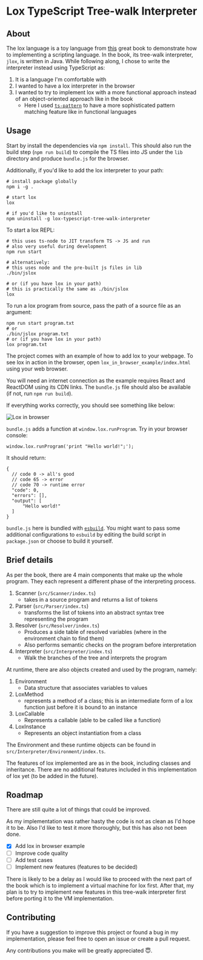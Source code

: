 
# Lox TypeScript Tree-walk Interpreter

## About
The lox language is a toy language from [this](https://craftinginterpreters.com/) great book to demonstrate how to implementing a scripting language. In the book, its tree-walk interpreter, `jlox`, is written in Java. While following along, I chose to write the interpreter instead using TypeScript as:
1. It is a language I'm comfortable with
2. I wanted to have a lox interpreter in the browser
3. I wanted to try to implement lox with a more functional approach instead of an object-oriented approach like in the book
	- Here I used [`ts-pattern`](https://github.com/gvergnaud/ts-pattern) to have a more sophisticated pattern matching feature like in functional languages

## Usage
Start by install the dependencies via `npm install`. This should also run the build step (`npm run build`) to compile the TS files into JS under the `lib` directory and produce `bundle.js` for the browser.

Additionally, if you'd like to add the lox interpreter to your path:
```
# install package globally
npm i -g .

# start lox
lox

# if you'd like to uninstall
npm uninstall -g lox-typescript-tree-walk-interpreter
```

To start a lox REPL:
```
# this uses ts-node to JIT transform TS -> JS and run
# also very useful during development
npm run start

# alternatively:
# this uses node and the pre-built js files in lib
./bin/jslox

# or (if you have lox in your path)
# this is practically the same as ./bin/jslox
lox
```

To run a lox program from source, pass the path of a source file as an argument:

```
npm run start program.txt
# or
./bin/jslox program.txt
# or (if you have lox in your path)
lox program.txt
```

The project comes with an example of how to add lox to your webpage. To see lox in action in the browser, open `lox_in_browser_example/index.html` using your web browser. 

You will need an internet connection as the example requires React and ReactDOM using its CDN links. The `bundle.js` file should also be available (if not, run `npm run build`).

If everything works correctly, you should see something like below:

![Lox in browser](./lox_in_browser_example/lox-in-browser.gif)

`bundle.js` adds a function at `window.lox.runProgram`. Try in your browser console:

```
window.lox.runProgram('print "Hello world!";');
```

It should return:

```
{
  // code 0 -> all's good
  // code 65 -> error
  // code 70 -> runtime error
  "code": 0,
  "errors": [],
  "output": [
      "Hello world!"
  ]
}
```

`bundle.js` here is bundled with [`esbuild`](https://esbuild.github.io/). You might want to pass some additional configurations to `esbuild` by editing the build script in `package.json` or choose to build it yourself.

## Brief details
As per the book, there are 4 main components that make up the whole program. They each represent a different phase of the interpreting process.
1. Scanner (`src/Scanner/index.ts`)
	- takes in a source program and returns a list of tokens
2. Parser (`src/Parser/index.ts`)
	- transforms the list of tokens into an abstract syntax tree representing the program
3. Resolver (`src/Resolver/index.ts`)
	- Produces a side table of resolved variables (where in the environment chain to find them)
	- Also performs semantic checks on the program before interpretation
4. Interpreter (`src/Interpreter/index.ts`)
	- Walk the branches of the tree and interprets the program

At runtime, there are also objects created and used by the program, namely:
1. Environment
	- Data structure that associates variables to values
2. LoxMethod
	- represents a method of a class; this is an intermediate form of a lox function just before it is bound to an instance
3. LoxCallable
	- Represents a callable (able to be called like a function)
4. LoxInstance
	- Represents an object instantiation from a class

The Environment and these runtime objects can be found in `src/Interpreter/Environment/index.ts`.

The features of lox implemented are as in the book, including classes and inheritance. There are no additional features included in this implementation of lox yet (to be added in the future).

## Roadmap

There are still quite a lot of things that could be improved.

As my implementation was rather hasty the code is not as clean as I'd hope it to be. Also I'd like to test it more thoroughly, but this has also not been done.

- [x] Add lox in browser example
- [ ] Improve code quality
- [ ] Add test cases
- [ ] Implement new features (features to be decided)

There is likely to be a delay as I would like to proceed with the next part of the book which is to implement a virtual machine for lox first. After that, my plan is to try to implement new features in this tree-walk interpreter first before porting it to the VM implementation.

## Contributing

If you have a suggestion to improve this project or found a bug in my implementation, please feel free to open an issue or create a pull request.

Any contributions you make will be greatly appreciated :innocent:.

